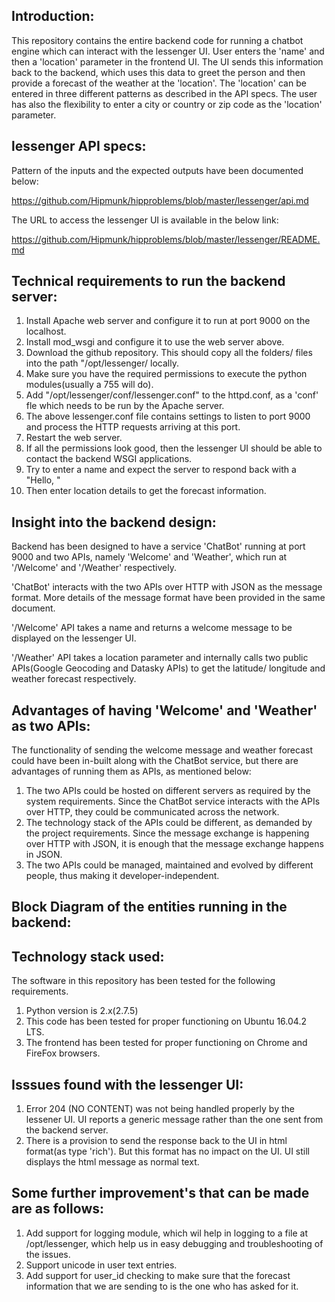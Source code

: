 
Introduction:
-------------

This repository contains the entire backend code for running a chatbot engine which can interact with the lessenger UI. User enters the 'name' and then a 'location' parameter in the frontend UI. The UI sends this information back to the backend, which uses this data to greet the person and then provide a forecast of the weather at the 'location'. The 'location' can be entered in three different patterns as described in the API specs. The user has also the flexibility to enter a city or country or zip code as the 'location' parameter. 

lessenger API specs:
--------------------
Pattern of the inputs and the expected outputs have been documented below:

https://github.com/Hipmunk/hipproblems/blob/master/lessenger/api.md

The URL to access the lessenger UI is available in the below link:

https://github.com/Hipmunk/hipproblems/blob/master/lessenger/README.md

Technical requirements to run the backend server:
-------------------------------------------------

1. Install Apache web server and configure it to run at port 9000 on the localhost.
2. Install mod_wsgi and configure it to use the web server above.
3. Download the github repository. This should copy all the folders/ files into the path "/opt/lessenger/ locally.
4. Make sure you have the required permissions to execute the python modules(usually a 755 will do).
5. Add "/opt/lessenger/conf/lessenger.conf" to the httpd.conf, as a 'conf' fle which needs to be run by the 
   Apache server.
6. The above lessenger.conf file contains settings to listen to port 9000 and process the HTTP requests arriving at 
   this port.
7. Restart the web server.
8. If all the permissions look good, then the lessenger UI should be able to contact the backend WSGI applications. 
9. Try to enter a name and expect the server to respond back with a "Hello, <name>"
10. Then enter location details to get the forecast information.

Insight into the backend design:
---------------------------------
Backend has been designed to have a service 'ChatBot' running at port 9000 and two APIs, namely 'Welcome' and 'Weather', which run at '/Welcome' and '/Weather' respectively.

'ChatBot' interacts with the two APIs over HTTP with JSON as the message format. More details of the message format have been provided in the same document.

'/Welcome' API takes a name and returns a welcome message to be displayed on the lessenger UI.

'/Weather' API takes a location parameter and internally calls two public APIs(Google Geocoding and Datasky APIs) to get the latitude/ longitude and weather forecast respectively.

Advantages of having 'Welcome' and 'Weather' as two APIs:
---------------------------------------------------------
The functionality of sending the welcome message and weather forecast could have been in-built along with the ChatBot service, but there are advantages of running them as APIs, as mentioned below:

1. The two APIs could be hosted on different servers as required by the system requirements. Since the ChatBot service
   interacts with the APIs over HTTP, they could be communicated across the network.
2. The technology stack of the APIs could be different, as demanded by the project requirements. Since the message
   exchange is happening over HTTP with JSON, it is enough that the message exchange happens in JSON.
3. The two APIs could be managed, maintained and evolved by different people, thus making it developer-independent.  



Block Diagram of the entities running in the backend:                 
-----------------------------------------------------    


Technology stack used:                                                                      
----------------------
The software in this repository has been tested for the following requirements.

1. Python version is 2.x(2.7.5)
2. This code has been tested for proper functioning on Ubuntu 16.04.2 LTS.
3. The frontend has been tested for proper functioning on Chrome and FireFox browsers.

Isssues found with the lessenger UI:
-----------------------------------
1. Error 204 (NO CONTENT) was not being handled properly by the lessener UI. UI reports a generic message rather than the
   one sent from the backend server.
2. There is a provision to send the response back to the UI in html format(as type 'rich'). But this format has no impact 
   on the UI. UI still displays the html message as normal text.

Some further improvement's that can be made are as follows:
-----------------------------------------------------------
1. Add support for logging module, which wil help in logging to a file at /opt/lessenger,
   which help us in easy debugging and troubleshooting of the issues.
2. Support unicode in user text entries.
3. Add support for user_id checking to make sure that the forecast information that we are sending to is the one who
   has asked for it.
